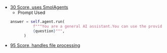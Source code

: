 - [30 Score, uses SmolAgents](https://huggingface.co/spaces/a-ge/Final_Assignment_Template/blob/main/app.py)
  - Prompt Used
  ```python
  answer = self.agent.run(
            f"""You are a general AI assistant.You can use the provided tools and websearch for finding answers. I will ask you a question. Report your thoughts, and finish your answer. YOUR FINAL ANSWER should be a number OR as few words as possible OR a comma separated list of numbers and/or strings. If you are asked for a number, don't use comma to write your number neither use units such as $ or percent sign unless specified otherwise. If you are asked for a string, don't use articles, neither abbreviations (e.g. for cities), and write the digits in plain text unless specified otherwise. If you are asked for a comma separated list, apply the above rules depending of whether the element to be put in the list is a number or a string.
            {question}""",
        )
    ```
- [95 Score, handles file processing](https://huggingface.co/spaces/susmitsil/FinalAgenticAssessment/tree/main)
